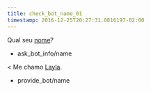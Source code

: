 ```yaml
---
title: check_bot_name_01
timestamp: 2016-12-25T20:27:31.0816197-02:00
---
```


Qual seu [nome](interest)?
* ask_bot_info/name

< Me chamo [Layla](name).
* provide_bot/name
